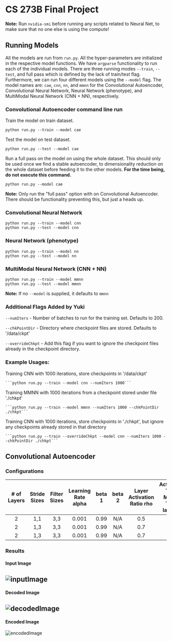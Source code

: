 # CS 273B Final Project

**Note:** Run `nvidia-smi` before running any scripts related to Neural Net, to make sure that no one else is using the compute!

## Running Models
All the models are run from `run.py`. All the hyper-parameters are initialized in the respective model functions. We have `argparse` functionality to run each of the individual models. There are three running modes `--train`, `--test`, and full pass which is defined by the lack of train/test flag. Furthermore, we can run four different models using the `--model` flag. The model names are: `cae`, `cnn`, `nn`, and `mmnn` for the Convolutional Autoencoder, Convolutional Neural Network, Neural Network (phenotype), and MultiModal Neural Network (CNN + NN), respectively.

### Convolutional Autoencoder command line run

Train the model on train dataset.
```
python run.py --train --model cae
```

Test the model on test dataset.
```
python run.py --test --model cae
```

Run a full pass on the model on using the whole dataset. This should only be used once we find a stable autoencoder, to dimensionality reduction on the whole dataset before feeding it to the other models. **For the time being, do not execute this command.**
```
python run.py --model cae
```

**Note:** Only run the "full pass" option with on Convolutional Autoencoder. There should be functionality preventing this, but just a heads up.

### Convolutional Neural Network

```
python run.py --train --model cnn
python run.py --test --model cnn
```

### Neural Network (phenotype)

```
python run.py --train --model nn
python run.py --test --model nn
```

### MultiModal Neural Network (CNN + NN)

```
python run.py --train --model mmnn
python run.py --test --model mmnn
```

**Note:** If no `--model` is supplied, it defaults to `mmnn`

### Additional Flags Added by Yuki

```--numIters``` - Number of batches to run for the training set. Defaults to 200.

```--chkPointDir``` - Directory where checkpoint files are stored. Defaults to '/data/ckpt'

```--overrideChkpt``` - Add this flag if you want to ignore the checkpoint files already in the checkpoint directory.

### Example Usages:

Training CNN with 1000 iterations, store checkpoints in '/data/ckpt'

	```python run.py --train --model cnn --numIters 1000```

Training MMNN with 1000 iterations from a checkpoint stored under file './chkpt'

	```python run.py --train --model mmnn --numIters 1000 --chkPointDir ./chkpt```

Training CNN with 1000 iterations, store checkpoints in './chkpt', but ignore any checkpoints already stored in that directory

	```python run.py --train --overrideChkpt --model cnn --numIters 1000 --chkPointDir ./chkpt```

## Convolutional Autoencoder

### Configurations

| \# of Layers  | Stride Sizes | Filter Sizes | Learning Rate alpha | beta 1 | beta 2 | Layer Activation Ratio rho | Activation Term Mixing Term lambda | Optimizer | Batch Norm |
|:-:|:-:|:-:|:-:|:-:|:-:|:-:|:-:|:-:|:-:|
| 2 | 1,1 | 3,3 | 0.001 | 0.99 | N/A | 0.5 | 0.6 | Rmsprop | No |
| 2 | 1,3 | 3,3 | 0.001 | 0.99 | N/A | 0.7 | 0.6 | Rmsprop | No |
| 2 | 1,3 | 3,3 | 0.001 | 0.99 | N/A | 0.7 | 0.6 | Rmsprop | Yes|

### Results
#### Input Image
![inputImage](images/inputImage.png?raw=true "Input Image")
----------------
#### Decoded Image
![decodedImage](images/decodedImage.png?raw=true "Decoded Image")
------------------
#### Encoded Image
![encodedImage](images/encodedImage.png?raw=true "Encoded Image")